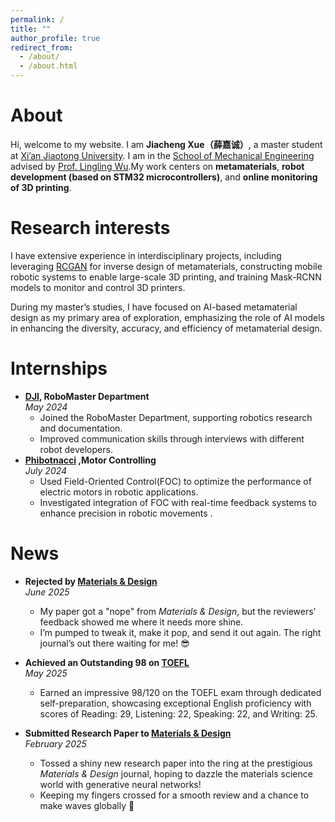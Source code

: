 ```yaml
---
permalink: /
title: ""
author_profile: true
redirect_from: 
  - /about/
  - /about.html
---
```


# About
Hi, welcome to my website. I am **Jiacheng Xue（薛嘉诚）**, a master student at [Xi’an Jiaotong University](https://en.xjtu.edu.cn/). I am in the [School of Mechanical Engineering](https://mec.xjtu.edu.cn/) advised by [Prof. Lingling Wu](https://gr.xjtu.edu.cn/en/web/lingling.wu/home).My work centers on **metamaterials**, **robot development (based on STM32 microcontrollers)**, and **online monitoring of 3D printing**.


# Research interests

I have extensive experience in interdisciplinary projects, including leveraging [RCGAN](https://www.sciencedirect.com/science/article/abs/pii/S0008622320306734?via%3Dihub) for inverse design of metamaterials, constructing mobile robotic systems to enable large-scale 3D printing, and training Mask-RCNN models to monitor and control 3D printers. 

During my master’s studies, I have focused on AI-based metamaterial design as my primary area of exploration, emphasizing the role of AI models in enhancing the diversity, accuracy, and efficiency of metamaterial design.


# Internships

- **[DJI](https://www.dji.com/cn), RoboMaster Department**  
  *May 2024*  
  - Joined the RoboMaster Department, supporting robotics research and documentation.  
  - Improved communication skills through interviews with different robot developers.
- **[Phibotnacci](https://www.phibotnacci.com/home) ,Motor Controlling**  
  *July 2024*  
  - Used Field-Oriented Control(FOC) to optimize the performance of electric motors in robotic applications.
  - Investigated integration of FOC with real-time feedback systems to enhance precision in robotic movements .

# News

- **Rejected by [Materials & Design](https://www.sciencedirect.com/journal/materials-and-design)**  
  *June 2025*  

  - My paper got a "nope" from *Materials & Design*, but the reviewers’ feedback showed me where it needs more shine.
  -  I’m pumped to tweak it, make it pop, and send it out again. The right journal’s out there waiting for me! 😎

- **Achieved an Outstanding 98 on [TOEFL](https://www.ets.org/toefl.html)**  
  *May 2025*  
  - Earned an impressive 98/120 on the TOEFL exam through dedicated self-preparation, showcasing exceptional English proficiency with scores of Reading: 29, Listening: 22, Speaking: 22, and Writing: 25. 

- **Submitted Research Paper to [Materials & Design](https://www.sciencedirect.com/journal/materials-and-design)**  
  *February 2025*  
  - Tossed a shiny new research paper into the ring at the prestigious *Materials & Design* journal, hoping to dazzle the materials science world with generative neural networks! 
  - Keeping my fingers crossed for a smooth review and a chance to make waves globally 🙏
  